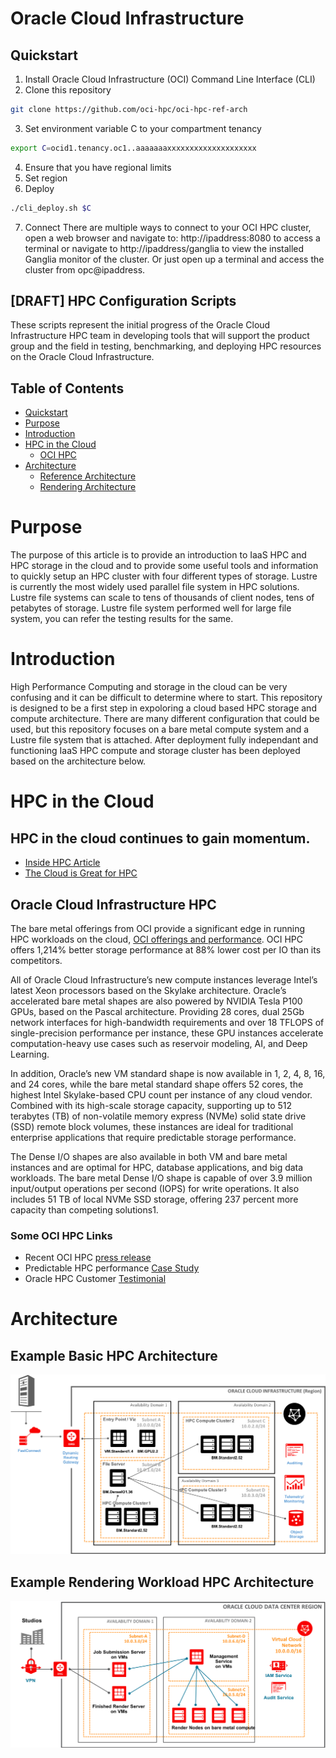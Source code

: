 # Oracle Cloud Infrastructure 
## Quickstart ##
1)  Install Oracle Cloud Infrastructure (OCI) Command Line Interface (CLI)
2) Clone this repository
```bash
git clone https://github.com/oci-hpc/oci-hpc-ref-arch
```
3) Set environment variable C to your compartment tenancy
```bash
export C=ocid1.tenancy.oc1..aaaaaaaxxxxxxxxxxxxxxxxxxxx
```
4) Ensure that you have regional limits
5) Set region
6) Deploy
```bash
./cli_deploy.sh $C
```
7) Connect
There are multiple ways to connect to your OCI HPC cluster, open a web browser and navigate to: http://ipaddress:8080 to access a terminal or navigate to http://ipaddress/ganglia to view the installed Ganglia monitor of the cluster. Or just open up a terminal and access the cluster from opc@ipaddress.

## [DRAFT] HPC Configuration Scripts ##
These scripts represent the initial progress of the Oracle Cloud Infrastructure HPC team in developing tools that will support the product group and the field in testing, benchmarking, and deploying HPC resources on the Oracle Cloud Infrastructure.

## Table of Contents
* [Quickstart](#quickstart)
* [Purpose](#purpose)
* [Introduction](#introduction)
* [HPC in the Cloud](#hpc-in-the-cloud)
  * [OCI HPC](#oracle-cloud-infrastructure-hpc)
* [Architecture](#architecture)
  * [Reference Architecture](#example-basic-hpc-architecture)
  * [Rendering Architecture](#example-rendering-workload-hpc-architecture)

# Purpose
The purpose of this article is to provide an introduction to IaaS HPC and HPC storage in the cloud and to provide some useful tools and information to quickly setup an HPC cluster with four different types of storage. Lustre is currently the most widely used parallel file system in HPC solutions. Lustre file systems can scale to tens of thousands of client nodes, tens of petabytes of storage. Lustre file system performed well for large file system, you can refer the testing results for the same.

# Introduction
High Performance Computing and storage in the cloud can be very confusing and it can be difficult to determine where to start. This repository is designed to be a first step in expoloring a cloud based HPC storage and compute architecture. There are many different configuration that could be used, but this repository focuses on a bare metal compute system and a Lustre file system that is attached. After deployment fully independant and functioning IaaS HPC compute and storage cluster has been deployed based on the architecture below.

# HPC in the Cloud
## HPC in the cloud continues to gain momentum.
- [Inside HPC Article](https://insidehpc.com/2017/03/long-rise-hpc-cloud/)
- [The Cloud is Great for HPC](https://www.theregister.co.uk/2017/06/16/the_cloud_is_great_for_hpc_discuss/)

## Oracle Cloud Infrastructure HPC
The bare metal offerings from OCI provide a significant edge in running HPC workloads on the cloud, [OCI offerings and performance](https://blogs.oracle.com/cloud-infrastructure/high-performance-computing-with-oracle-bare-metal-cloud-compute-service). OCI HPC offers 1,214% better storage performance at 88% lower cost per IO than its competitors.

All of Oracle Cloud Infrastructure’s new compute instances leverage Intel’s latest Xeon processors based on the Skylake architecture. Oracle’s accelerated bare metal shapes are also powered by NVIDIA Tesla P100 GPUs, based on the Pascal architecture. Providing 28 cores, dual 25Gb network interfaces for high-bandwidth requirements and over 18 TFLOPS of single-precision performance per instance, these GPU instances accelerate computation-heavy use cases such as reservoir modeling, AI, and Deep Learning.

In addition, Oracle’s new VM standard shape is now available in 1, 2, 4, 8, 16, and 24 cores, while the bare metal standard shape offers 52 cores, the highest Intel Skylake-based CPU count per instance of any cloud vendor. Combined with its high-scale storage capacity, supporting up to 512 terabytes (TB) of non-volatile memory express (NVMe) solid state drive (SSD) remote block volumes, these instances are ideal for traditional enterprise applications that require predictable storage performance.

The Dense I/O shapes are also available in both VM and bare metal instances and are optimal for HPC, database applications, and big data workloads. The bare metal Dense I/O shape is capable of over 3.9 million input/output operations per second (IOPS) for write operations. It also includes 51 TB of local NVMe SSD storage, offering 237 percent more capacity than competing solutions1.

### Some OCI HPC Links
- Recent OCI HPC [press release](https://www.oracle.com/corporate/pressrelease/oracle-infrastructure-delivers-ai-performance-value-11162017.html)
- Predictable HPC performance [Case Study](https://cloud.oracle.com/opc/paas/datasheets/Zenotech_customer_case_study_final.pdf)
- Oracle HPC Customer [Testimonial](https://video.oracle.com/detail/videos/most-recent/video/5670450923001/zenotech-finds-oci-simple-fast-and-scalable?autoStart=true)

		
# Architecture
## Example Basic HPC Architecture
![alt text](images/HPC_architecture1.png)

## Example Rendering Workload HPC Architecture
![alt text](images/HPC_architecture_rendering.png)

